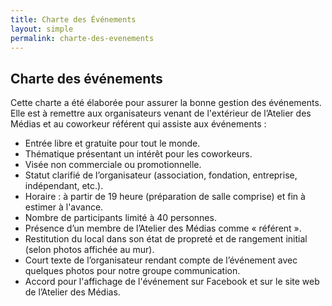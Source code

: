 ```yaml
---
title: Charte des Événements
layout: simple
permalink: charte-des-evenements
---
```


## Charte des événements

Cette charte a été élaborée pour assurer la bonne gestion des événements. Elle est à remettre aux organisateurs venant de l'extérieur de l’Atelier des Médias et au coworkeur référent qui assiste aux événements :

* Entrée libre et gratuite pour tout le monde.
* Thématique présentant un intérêt pour les coworkeurs.
* Visée non commerciale ou promotionnelle.
* Statut clarifié de l’organisateur (association, fondation, entreprise, indépendant, etc.).
* Horaire : à partir de 19 heure (préparation de salle comprise) et fin à estimer à l'avance.
* Nombre de participants limité à 40 personnes.
* Présence d’un membre de l’Atelier des Médias comme « référent ».
* Restitution du local dans son état de propreté et de rangement initial (selon photos affichée au mur).
* Court texte de l’organisateur rendant compte de l’événement avec quelques photos pour notre groupe communication.
* Accord pour l'affichage de l'événement sur Facebook et sur le site web de l’Atelier des Médias.
